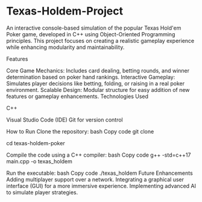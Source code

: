 # Texas-Holdem-Project
An interactive console-based simulation of the popular Texas Hold'em Poker game, developed in C++ using Object-Oriented Programming principles. This project focuses on creating a realistic gameplay experience while enhancing modularity and maintainability.

Features

Core Game Mechanics: Includes card dealing, betting rounds, and winner determination based on poker hand rankings.
Interactive Gameplay: Simulates player decisions like betting, folding, or raising in a real poker environment.
Scalable Design: Modular structure for easy addition of new features or gameplay enhancements.
Technologies Used

C++

Visual Studio Code (IDE)
Git for version control

How to Run
Clone the repository:
bash
Copy code
git clone <repository-url>

cd texas-holdem-poker

Compile the code using a C++ compiler:
bash
Copy code
g++ -std=c++17 main.cpp -o texas_holdem

Run the executable:
bash
Copy code
./texas_holdem
Future Enhancements
Adding multiplayer support over a network.
Integrating a graphical user interface (GUI) for a more immersive experience.
Implementing advanced AI to simulate player strategies.
